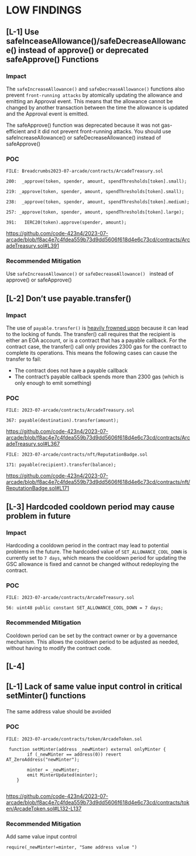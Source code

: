 
# LOW FINDINGS

##

##

## [L-1] Use safeInceaseAllowance()/safeDecreaseAllowance() instead of approve() or deprecated safeApprove() Functions

### Impact
The ``safeIncreaseAllowance()`` and ``safeDecreaseAllowance()`` functions also prevent ``front-running attacks`` by atomically updating the allowance and emitting an Approval event. This means that the allowance cannot be changed by another transaction between the time the allowance is updated and the Approval event is emitted. 

The safeApprove() function was deprecated because it was not gas-efficient and it did not prevent front-running attacks. You should use safeIncreaseAllowance() or safeDecreaseAllowance() instead of safeApprove()

### POC

```solidity
FILE: Breadcrumbs2023-07-arcade/contracts/ArcadeTreasury.sol

200:  _approve(token, spender, amount, spendThresholds[token].small);

219: _approve(token, spender, amount, spendThresholds[token].small);

238:  _approve(token, spender, amount, spendThresholds[token].medium);

257: _approve(token, spender, amount, spendThresholds[token].large);

391:   IERC20(token).approve(spender, amount);

```
https://github.com/code-423n4/2023-07-arcade/blob/f8ac4e7c4fdea559b73d9dd5606f618d4e6c73cd/contracts/ArcadeTreasury.sol#L391

### Recommended Mitigation
Use ``safeIncreaseAllowance()`` or ``safeDecreaseAllowance() `` instead of approve() or safeApprove()

##

## [L-2] Don’t use payable.transfer()

### Impact
The use of ``payable.transfer()`` is [heavily frowned upon](https://consensys.io/diligence/blog/2019/09/stop-using-soliditys-transfer-now/) because it can lead to the locking of funds. The transfer() call requires that the recipient is either an EOA account, or is a contract that has a payable callback. For the contract case, the transfer() call only provides 2300 gas for the contract to complete its operations. This means the following cases can cause the transfer to fail:

- The contract does not have a payable callback
- The contract’s payable callback spends more than 2300 gas (which is only enough to emit something)

### POC

```solidity
FILE: 2023-07-arcade/contracts/ArcadeTreasury.sol

367: payable(destination).transfer(amount);

```
https://github.com/code-423n4/2023-07-arcade/blob/f8ac4e7c4fdea559b73d9dd5606f618d4e6c73cd/contracts/ArcadeTreasury.sol#L367

```solidity
FILE: 2023-07-arcade/contracts/nft/ReputationBadge.sol

171: payable(recipient).transfer(balance);

```
https://github.com/code-423n4/2023-07-arcade/blob/f8ac4e7c4fdea559b73d9dd5606f618d4e6c73cd/contracts/nft/ReputationBadge.sol#L171

##

## [L-3] Hardcoded cooldown period may cause problem in future 

### Impact
Hardcoding a cooldown period in the contract may lead to potential problems in the future. The hardcoded value of ``SET_ALLOWANCE_COOL_DOWN`` is currently set to ``7 days``, which means the cooldown period for updating the GSC allowance is fixed and cannot be changed without redeploying the contract.

### POC

```solidity
FILE: 2023-07-arcade/contracts/ArcadeTreasury.sol

56: uint48 public constant SET_ALLOWANCE_COOL_DOWN = 7 days;

```

### Recommended Mitigation
Cooldown period can be set by the contract owner or by a governance mechanism. This allows the cooldown period to be adjusted as needed, without having to modify the contract code.

##

## [L-4] 






## [L-1] Lack of same value input control in critical setMinter() functions

###
The same address value should be avoided 

### POC

```
FILE: 2023-07-arcade/contracts/token/ArcadeToken.sol

 function setMinter(address _newMinter) external onlyMinter {
        if (_newMinter == address(0)) revert AT_ZeroAddress("newMinter");

        minter = _newMinter;
        emit MinterUpdated(minter);
    }


```
https://github.com/code-423n4/2023-07-arcade/blob/f8ac4e7c4fdea559b73d9dd5606f618d4e6c73cd/contracts/token/ArcadeToken.sol#L132-L137

### Recommended Mitigation

Add same value input control 

```
require(_newMinter!=minter, "Same address value ")
```






